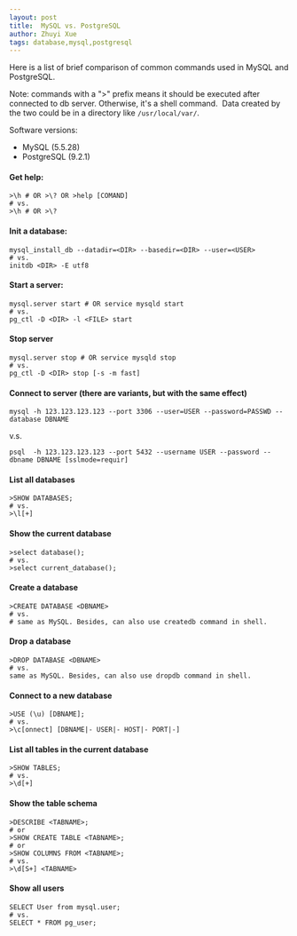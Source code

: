 ```yaml
---
layout: post
title:  MySQL vs. PostgreSQL
author: Zhuyi Xue
tags: database,mysql,postgresql
---
```


Here is a list of brief comparison of common commands used in MySQL and
PostgreSQL.

Note: commands with a ">" prefix means it should be executed after connected to
db server. Otherwise, it's a shell command.  Data created by the two could be
in a directory  like `/usr/local/var/`.

Software versions:

* MySQL (5.5.28)
* PostgreSQL (9.2.1)

#### Get help:

    >\h # OR >\? OR >help [COMAND]
    # vs.
    >\h # OR >\?

#### Init a database:

    mysql_install_db --datadir=<DIR> --basedir=<DIR> --user=<USER>
    # vs.
    initdb <DIR> -E utf8

#### Start a server:

    mysql.server start # OR service mysqld start
    # vs.
	pg_ctl -D <DIR> -l <FILE> start

#### Stop server
	
    mysql.server stop # OR service mysqld stop
	# vs.
	pg_ctl -D <DIR> stop [-s -m fast]

#### Connect to server (there are variants, but with the same effect)

```
mysql -h 123.123.123.123 --port 3306 --user=USER --password=PASSWD --database DBNAME
```
v.s.
```
psql  -h 123.123.123.123 --port 5432 --username USER --password --dbname DBNAME [sslmode=requir]
```

#### List all databases

    >SHOW DATABASES;
    # vs.
	>\l[+]
	
#### Show the current database

    >select database();
	# vs.
	>select current_database();
	
#### Create a database

    >CREATE DATABASE <DBNAME>
	# vs.
	# same as MySQL. Besides, can also use createdb command in shell.
	
#### Drop a database

    >DROP DATABASE <DBNAME>
	# vs.
	same as MySQL. Besides, can also use dropdb command in shell.
	
#### Connect to a new database

    >USE (\u) [DBNAME];
	# vs.
	>\c[onnect] [DBNAME|- USER|- HOST|- PORT|-]
	
#### List all tables in the current database

    >SHOW TABLES;
    # vs.
	>\d[+]
	
#### Show the table schema

    >DESCRIBE <TABNAME>; 
	# or 
	>SHOW CREATE TABLE <TABNAME>; 
	# or 
	>SHOW COLUMNS FROM <TABNAME>;
    # vs.
	>\d[S+] <TABNAME>

#### Show all users

    SELECT User from mysql.user;
	# vs.
	SELECT * FROM pg_user;


